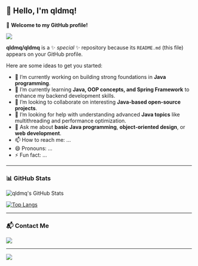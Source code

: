 ## 👋 Hello, I'm qldmq!  
🌟 **Welcome to my GitHub profile!**

<img src="https://capsule-render.vercel.app/api?type=waving&color=auto&height=300&section=header&text=Welcome%20to%20qldmq's%20GitHub!&fontSize=60&animation=fadeIn&fontAlignY=35&desc=qldmq&descAlignY=55&descAlign=85&fontAlign=50"/>

**qldmq/qldmq** is a ✨ _special_ ✨ repository because its `README.md` (this file) appears on your GitHub profile.

Here are some ideas to get you started:

- 🔭 I’m currently working on building strong foundations in **Java programming**.
- 🌱 I’m currently learning **Java, OOP concepts, and Spring Framework** to enhance my backend development skills.
- 👯 I’m looking to collaborate on interesting **Java-based open-source projects**.
- 🤔 I’m looking for help with understanding advanced **Java topics** like multithreading and performance optimization.
- 💬 Ask me about **basic Java programming**, **object-oriented design**, or **web development**.
- 📫 How to reach me: ...
- 😄 Pronouns: ...
- ⚡ Fun fact: ...

---

### 📊 GitHub Stats
![qldmq's GitHub Stats](https://github-readme-stats.vercel.app/api?username=qldmq&show_icons=true&theme=radical)

[![Top Langs](https://github-readme-stats.vercel.app/api/top-langs/?username=qldmq&layout=compact&theme=radical)](https://github.com/anuraghazra/github-readme-stats)

---

### 📬 Contact Me

<a href="https://www.instagram.com/sh112oo_official?igsh=YXV5ajRmOHU3Mmp4&utm_source=qr"><img src="https://img.shields.io/badge/Instagram-E4405F?style=flat-square&logo=Instagram&logoColor=white"/></a>

---

<img src="https://capsule-render.vercel.app/api?type=waving&color=auto&height=200&section=footer&text=Thank%20you%20for%20visiting!&fontSize=50&animation=fadeIn&fontAlignY=65&desc=감사합니다&descAlignY=88&descAlign=50"/>

